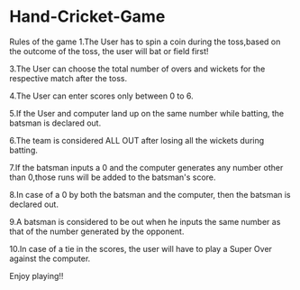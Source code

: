 # Hand-Cricket-Game

Rules of the game
1.The User has to spin a coin during the toss,based on the outcome of the toss, the user will bat or field first!

3.The User can choose the total number of overs and wickets for the respective match after the toss.

4.The User can enter scores only between 0 to 6.

5.If the User and computer land up on the same number while batting, the batsman is declared out.

6.The team is considered ALL OUT after losing all the wickets during batting.

7.If the batsman inputs a 0 and the computer generates any number other than 0,those runs will be added to the batsman's score.

8.In case of a 0 by both the batsman and the computer, then the batsman is declared out.

9.A batsman is considered to be out when he inputs the same number as that of the number generated by the opponent.

10.In case of a tie in the scores, the user will have to play a Super Over against the computer.

Enjoy playing!!
